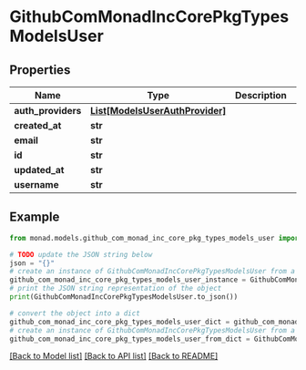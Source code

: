 # GithubComMonadIncCorePkgTypesModelsUser


## Properties

Name | Type | Description | Notes
------------ | ------------- | ------------- | -------------
**auth_providers** | [**List[ModelsUserAuthProvider]**](ModelsUserAuthProvider.md) |  | [optional] 
**created_at** | **str** |  | [optional] 
**email** | **str** |  | [optional] 
**id** | **str** |  | [optional] 
**updated_at** | **str** |  | [optional] 
**username** | **str** |  | [optional] 

## Example

```python
from monad.models.github_com_monad_inc_core_pkg_types_models_user import GithubComMonadIncCorePkgTypesModelsUser

# TODO update the JSON string below
json = "{}"
# create an instance of GithubComMonadIncCorePkgTypesModelsUser from a JSON string
github_com_monad_inc_core_pkg_types_models_user_instance = GithubComMonadIncCorePkgTypesModelsUser.from_json(json)
# print the JSON string representation of the object
print(GithubComMonadIncCorePkgTypesModelsUser.to_json())

# convert the object into a dict
github_com_monad_inc_core_pkg_types_models_user_dict = github_com_monad_inc_core_pkg_types_models_user_instance.to_dict()
# create an instance of GithubComMonadIncCorePkgTypesModelsUser from a dict
github_com_monad_inc_core_pkg_types_models_user_from_dict = GithubComMonadIncCorePkgTypesModelsUser.from_dict(github_com_monad_inc_core_pkg_types_models_user_dict)
```
[[Back to Model list]](../README.md#documentation-for-models) [[Back to API list]](../README.md#documentation-for-api-endpoints) [[Back to README]](../README.md)


